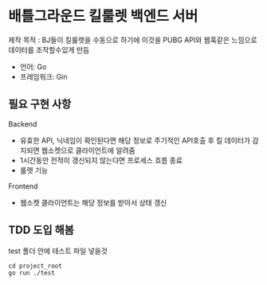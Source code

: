 # 배틀그라운드 킬룰렛 백엔드 서버
제작 목적 : BJ들이 킬룰렛을 수동으로 하기에 이것을 PUBG API와 웹훅같은 느낌으로 데이터를 조작할수있게 만듬
- 언어: Go
- 프레임워크: Gin  


## 필요 구현 사항
Backend
- 유효한 API, 닉네임이 확인된다면 해당 정보로 주기적인 API호출 후 킬 데이터가 감지되면 웹소켓으로 클라이언트에 알려줌
- 1시간동안 전적이 갱신되지 않는다면 프로세스 흐름 종료
- 룰렛 기능

Frontend
- 웹소켓 클라이언트는 해당 정보를 받아서 상태 갱신


## TDD 도입 해봄
test 폴더 안에 테스트 파일 넣을것
```
cd project_root
go run ./test
```
